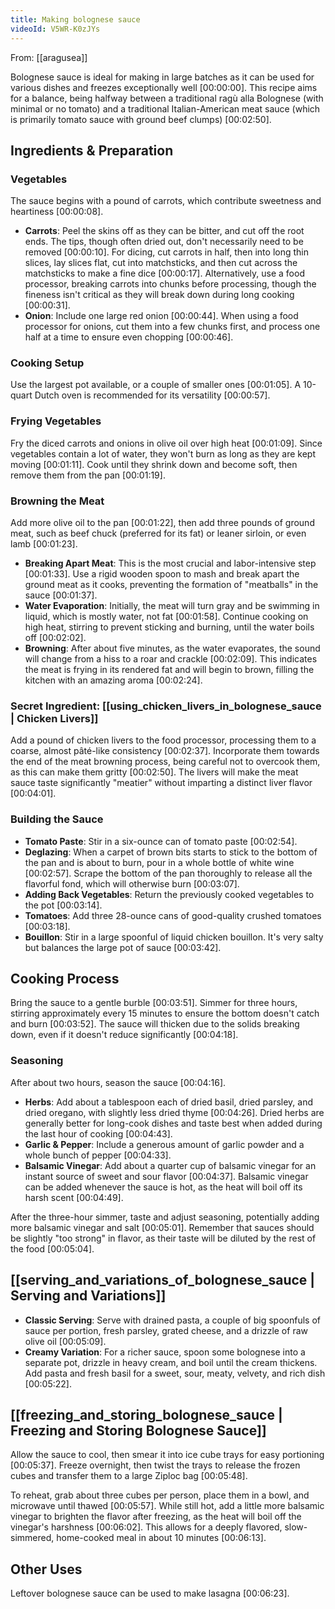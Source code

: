 ```yaml
---
title: Making bolognese sauce
videoId: V5WR-K0zJYs
---
```


From: [[aragusea]] <br/> 

Bolognese sauce is ideal for making in large batches as it can be used for various dishes and freezes exceptionally well <a class="yt-timestamp" data-t="00:00:00">[00:00:00]</a>. This recipe aims for a balance, being halfway between a traditional ragù alla Bolognese (with minimal or no tomato) and a traditional Italian-American meat sauce (which is primarily tomato sauce with ground beef clumps) <a class="yt-timestamp" data-t="00:02:50">[00:02:50]</a>.

## Ingredients & Preparation

### Vegetables
The sauce begins with a pound of carrots, which contribute sweetness and heartiness <a class="yt-timestamp" data-t="00:00:08">[00:00:08]</a>.
*   **Carrots**: Peel the skins off as they can be bitter, and cut off the root ends. The tips, though often dried out, don't necessarily need to be removed <a class="yt-timestamp" data-t="00:00:10">[00:00:10]</a>. For dicing, cut carrots in half, then into long thin slices, lay slices flat, cut into matchsticks, and then cut across the matchsticks to make a fine dice <a class="yt-timestamp" data-t="00:00:17">[00:00:17]</a>. Alternatively, use a food processor, breaking carrots into chunks before processing, though the fineness isn't critical as they will break down during long cooking <a class="yt-timestamp" data-t="00:00:31">[00:00:31]</a>.
*   **Onion**: Include one large red onion <a class="yt-timestamp" data-t="00:00:44">[00:00:44]</a>. When using a food processor for onions, cut them into a few chunks first, and process one half at a time to ensure even chopping <a class="yt-timestamp" data-t="00:00:46">[00:00:46]</a>.

### Cooking Setup
Use the largest pot available, or a couple of smaller ones <a class="yt-timestamp" data-t="00:01:05">[00:01:05]</a>. A 10-quart Dutch oven is recommended for its versatility <a class="yt-timestamp" data-t="00:00:57">[00:00:57]</a>.

### Frying Vegetables
Fry the diced carrots and onions in olive oil over high heat <a class="yt-timestamp" data-t="00:01:09">[00:01:09]</a>. Since vegetables contain a lot of water, they won't burn as long as they are kept moving <a class="yt-timestamp" data-t="00:01:11">[00:01:11]</a>. Cook until they shrink down and become soft, then remove them from the pan <a class="yt-timestamp" data-t="00:01:19">[00:01:19]</a>.

### Browning the Meat
Add more olive oil to the pan <a class="yt-timestamp" data-t="00:01:22">[00:01:22]</a>, then add three pounds of ground meat, such as beef chuck (preferred for its fat) or leaner sirloin, or even lamb <a class="yt-timestamp" data-t="00:01:23">[00:01:23]</a>.
*   **Breaking Apart Meat**: This is the most crucial and labor-intensive step <a class="yt-timestamp" data-t="00:01:33">[00:01:33]</a>. Use a rigid wooden spoon to mash and break apart the ground meat as it cooks, preventing the formation of "meatballs" in the sauce <a class="yt-timestamp" data-t="00:01:37">[00:01:37]</a>.
*   **Water Evaporation**: Initially, the meat will turn gray and be swimming in liquid, which is mostly water, not fat <a class="yt-timestamp" data-t="00:01:58">[00:01:58]</a>. Continue cooking on high heat, stirring to prevent sticking and burning, until the water boils off <a class="yt-timestamp" data-t="00:02:02">[00:02:02]</a>.
*   **Browning**: After about five minutes, as the water evaporates, the sound will change from a hiss to a roar and crackle <a class="yt-timestamp" data-t="00:02:09">[00:02:09]</a>. This indicates the meat is frying in its rendered fat and will begin to brown, filling the kitchen with an amazing aroma <a class="yt-timestamp" data-t="00:02:24">[00:02:24]</a>.

### Secret Ingredient: [[using_chicken_livers_in_bolognese_sauce | Chicken Livers]]
Add a pound of chicken livers to the food processor, processing them to a coarse, almost pâté-like consistency <a class="yt-timestamp" data-t="00:02:37">[00:02:37]</a>. Incorporate them towards the end of the meat browning process, being careful not to overcook them, as this can make them gritty <a class="yt-timestamp" data-t="00:02:50">[00:02:50]</a>. The livers will make the meat sauce taste significantly "meatier" without imparting a distinct liver flavor <a class="yt-timestamp" data-t="00:04:01">[00:04:01]</a>.

### Building the Sauce
*   **Tomato Paste**: Stir in a six-ounce can of tomato paste <a class="yt-timestamp" data-t="00:02:54">[00:02:54]</a>.
*   **Deglazing**: When a carpet of brown bits starts to stick to the bottom of the pan and is about to burn, pour in a whole bottle of white wine <a class="yt-timestamp" data-t="00:02:57">[00:02:57]</a>. Scrape the bottom of the pan thoroughly to release all the flavorful fond, which will otherwise burn <a class="yt-timestamp" data-t="00:03:07">[00:03:07]</a>.
*   **Adding Back Vegetables**: Return the previously cooked vegetables to the pot <a class="yt-timestamp" data-t="00:03:14">[00:03:14]</a>.
*   **Tomatoes**: Add three 28-ounce cans of good-quality crushed tomatoes <a class="yt-timestamp" data-t="00:03:18">[00:03:18]</a>.
*   **Bouillon**: Stir in a large spoonful of liquid chicken bouillon. It's very salty but balances the large pot of sauce <a class="yt-timestamp" data-t="00:03:42">[00:03:42]</a>.

## Cooking Process
Bring the sauce to a gentle burble <a class="yt-timestamp" data-t="00:03:51">[00:03:51]</a>. Simmer for three hours, stirring approximately every 15 minutes to ensure the bottom doesn't catch and burn <a class="yt-timestamp" data-t="00:03:52">[00:03:52]</a>. The sauce will thicken due to the solids breaking down, even if it doesn't reduce significantly <a class="yt-timestamp" data-t="00:04:18">[00:04:18]</a>.

### Seasoning
After about two hours, season the sauce <a class="yt-timestamp" data-t="00:04:16">[00:04:16]</a>.
*   **Herbs**: Add about a tablespoon each of dried basil, dried parsley, and dried oregano, with slightly less dried thyme <a class="yt-timestamp" data-t="00:04:26">[00:04:26]</a>. Dried herbs are generally better for long-cook dishes and taste best when added during the last hour of cooking <a class="yt-timestamp" data-t="00:04:43">[00:04:43]</a>.
*   **Garlic & Pepper**: Include a generous amount of garlic powder and a whole bunch of pepper <a class="yt-timestamp" data-t="00:04:33">[00:04:33]</a>.
*   **Balsamic Vinegar**: Add about a quarter cup of balsamic vinegar for an instant source of sweet and sour flavor <a class="yt-timestamp" data-t="00:04:37">[00:04:37]</a>. Balsamic vinegar can be added whenever the sauce is hot, as the heat will boil off its harsh scent <a class="yt-timestamp" data-t="00:04:49">[00:04:49]</a>.

After the three-hour simmer, taste and adjust seasoning, potentially adding more balsamic vinegar and salt <a class="yt-timestamp" data-t="00:05:01">[00:05:01]</a>. Remember that sauces should be slightly "too strong" in flavor, as their taste will be diluted by the rest of the food <a class="yt-timestamp" data-t="00:05:04">[00:05:04]</a>.

## [[serving_and_variations_of_bolognese_sauce | Serving and Variations]]

*   **Classic Serving**: Serve with drained pasta, a couple of big spoonfuls of sauce per portion, fresh parsley, grated cheese, and a drizzle of raw olive oil <a class="yt-timestamp" data-t="00:05:09">[00:05:09]</a>.
*   **Creamy Variation**: For a richer sauce, spoon some bolognese into a separate pot, drizzle in heavy cream, and boil until the cream thickens. Add pasta and fresh basil for a sweet, sour, meaty, velvety, and rich dish <a class="yt-timestamp" data-t="00:05:22">[00:05:22]</a>.

## [[freezing_and_storing_bolognese_sauce | Freezing and Storing Bolognese Sauce]]

Allow the sauce to cool, then smear it into ice cube trays for easy portioning <a class="yt-timestamp" data-t="00:05:37">[00:05:37]</a>. Freeze overnight, then twist the trays to release the frozen cubes and transfer them to a large Ziploc bag <a class="yt-timestamp" data-t="00:05:48">[00:05:48]</a>.

To reheat, grab about three cubes per person, place them in a bowl, and microwave until thawed <a class="yt-timestamp" data-t="00:05:57">[00:05:57]</a>. While still hot, add a little more balsamic vinegar to brighten the flavor after freezing, as the heat will boil off the vinegar's harshness <a class="yt-timestamp" data-t="00:06:02">[00:06:02]</a>. This allows for a deeply flavored, slow-simmered, home-cooked meal in about 10 minutes <a class="yt-timestamp" data-t="00:06:13">[00:06:13]</a>.

## Other Uses
Leftover bolognese sauce can be used to make lasagna <a class="yt-timestamp" data-t="00:06:23">[00:06:23]</a>.
